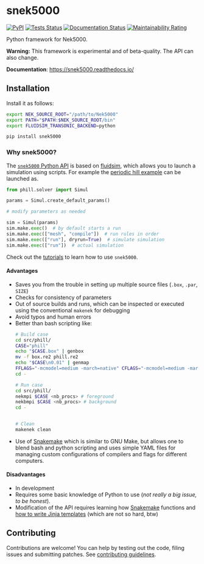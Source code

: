 # snek5000

[![PyPI](https://img.shields.io/pypi/v/snek5000)](https://pypi.org/project/snek5000/)
[![Tests Status](https://github.com/exabl/snek5000/workflows/Tests/badge.svg)](https://github.com/exabl/snek5000/actions?workflow=Tests)
[![Documentation Status](https://readthedocs.org/projects/snek5000/badge/?version=latest)](https://snek5000.readthedocs.io/en/latest/?badge=latest)
[![Maintainability Rating](https://sonarcloud.io/api/project_badges/measure?project=exabl_snek5000&metric=sqale_rating)](https://sonarcloud.io/dashboard?id=exabl_snek5000)

Python framework for Nek5000.

**Warning:** This framework is experimental and of beta-quality. The API can also change.

**Documentation**: https://snek5000.readthedocs.io/

## Installation

Install it as follows:

```sh
export NEK_SOURCE_ROOT="/path/to/Nek5000"
export PATH="$PATH:$NEK_SOURCE_ROOT/bin"
export FLUIDSIM_TRANSONIC_BACKEND=python

pip install snek5000
```

### Why snek5000?

The [`snek5000` Python
API](https://snek5000.readthedocs.io/en/latest/_generated/snek5000.html) is based on
[fluidsim](https://fluidsim.readthedocs.io), which allows you to launch a
simulation using scripts. For example the [periodic hill
example](https://github.com/exabl/snek5000-phill) can be launched as.

```python
from phill.solver import Simul

params = Simul.create_default_params()

# modify parameters as needed

sim = Simul(params)
sim.make.exec()  # by default starts a run
sim.make.exec(["mesh", "compile"])  # run rules in order
sim.make.exec(["run"], dryrun=True)  # simulate simulation
sim.make.exec(["run"])  # actual simulation
```

Check out the
[tutorials](https://snek5000.readthedocs.io/en/latest/tutorials.html) to learn
how to use `snek5000`.

#### Advantages

- Saves you from the trouble in setting up multiple source files (`.box`, `.par`, `SIZE`)
- Checks for consistency of parameters
- Out of source builds and runs, which can be inspected or executed using the conventional
  `makenek` for debugging
- Avoid typos and human errors
- Better than bash scripting like:
  ```sh
  # Build case
  cd src/phill/
  CASE="phill"
  echo "$CASE.box" | genbox
  mv -f box.re2 phill.re2
  echo "$CASE\n0.01" | genmap
  FFLAGS="-mcmodel=medium -march=native" CFLAGS="-mcmodel=medium -march=native" makenek
  cd -

  # Run case
  cd src/phill/
  nekmpi $CASE <nb_procs> # foreground
  nekbmpi $CASE <nb_procs> # background
  cd -


  # Clean
  makenek clean

  ```
- Use of [Snakemake](https://snakemake.readthedocs.io/en/stable/) which
  is similar to GNU Make, but allows one to blend bash and python scripting and
  uses simple YAML files for managing custom configurations of compilers and flags
  for different computers.


#### Disadvantages

- In development
- Requires some basic knowledge of Python to use (*not really a big issue, to
  be honest*).
- Modification of the API requires learning how
  [Snakemake](https://snakemake.readthedocs.io/en/stable/) functions and [how
  to write Jinja
  templates](https://jinja.palletsprojects.com/en/2.11.x/templates/) (which are
  not so hard, btw)

## Contributing

Contributions are welcome! You can help by testing out the code, filing issues
and submitting patches. See [contributing guidelines](CONTRIBUTING.md).

